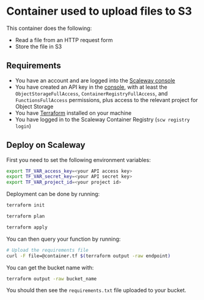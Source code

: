 # Container used to upload files to S3

This container does the following:

* Read a file from an HTTP request form
* Store the file in S3

## Requirements

- You have an account and are logged into the [Scaleway console](https://console.scaleway.com)
- You have created an API key in the [console](https://console.scaleway.com/iam/api-keys), with at least the `ObjectStorageFullAccess`, `ContainerRegistryFullAccess`, and `FunctionsFullAccess` permissions, plus access to the relevant project for Object Storage
- You have [Terraform](https://registry.terraform.io/providers/scaleway/scaleway/latest/docs) installed on your machine
- You have logged in to the Scaleway Container Registry (`scw registry login`)

## Deploy on Scaleway

First you need to set the following environment variables:

```bash
export TF_VAR_access_key=<your API access key>
export TF_VAR_secret_key=<your API secret key>
export TF_VAR_project_id=<your project id>
```

Deployment can be done by running:

```bash
terraform init

terraform plan

terraform apply
```

You can then query your function by running:

```bash
# Upload the requirements file
curl -F file=@container.tf $(terraform output -raw endpoint)
```

You can get the bucket name with:

```bash
terraform output -raw bucket_name
```

You should then see the `requirements.txt` file uploaded to your bucket.
